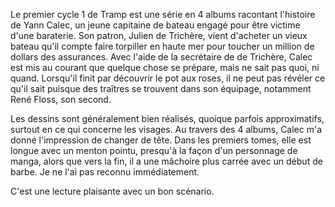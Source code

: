 Le premier cycle 1 de Tramp est une série en 4 albums racontant l'histoire de Yann Calec, un jeune capitaine de bateau engagé pour être victime d'une baraterie. Son patron, Julien de Trichère, vient d'acheter un vieux bateau qu'il compte faire torpiller en haute mer pour toucher un million de dollars des assurances. Avec l'aide de la secrétaire de de Trichère, Calec est mis au courant que quelque chose se prépare, mais ne sait pas quoi, ni quand. Lorsqu'il finit par découvrir le pot aux roses, il ne peut pas révéler ce qu'il sait puisque des traîtres se trouvent dans son équipage, notamment René Floss, son second.

Les dessins sont généralement bien réalisés, quoique parfois approximatifs, surtout en ce qui concerne les visages. Au travers des 4 albums, Calec m'a donné l'impression de changer de tête. Dans les premiers tomes, elle est longue avec un menton pointu, presqu'à la façon d'un personnage de manga, alors que vers la fin, il a une mâchoire plus carrée avec un début de barbe. Je ne l'ai pas reconnu immédiatement.

C'est une lecture plaisante avec un bon scénario.
